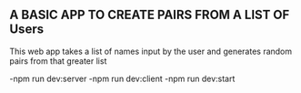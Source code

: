 ## A BASIC APP TO CREATE PAIRS FROM A LIST OF Users
This web app takes a list of names input by the user and generates random pairs from that greater list

-npm run dev:server
-npm run dev:client
-npm run dev:start
